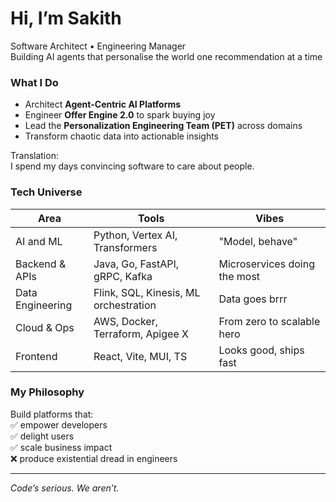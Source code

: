 # Hi, I’m Sakith

Software Architect • Engineering Manager  
Building AI agents that personalise the world one recommendation at a time


### What I Do

- Architect **Agent-Centric AI Platforms** 
- Engineer **Offer Engine 2.0** to spark buying joy
- Lead the **Personalization Engineering Team (PET)** across domains
- Transform chaotic data into actionable insights

Translation:  
I spend my days convincing software to care about people.


### Tech Universe

| Area | Tools | Vibes |
|------|------|------|
| AI and ML | Python, Vertex AI, Transformers | "Model, behave" |
| Backend & APIs | Java, Go, FastAPI, gRPC, Kafka | Microservices doing the most |
| Data Engineering | Flink, SQL, Kinesis, ML orchestration | Data goes brrr |
| Cloud & Ops | AWS, Docker, Terraform, Apigee X | From zero to scalable hero |
| Frontend | React, Vite, MUI, TS | Looks good, ships fast |


### My Philosophy

Build platforms that:  
✅ empower developers  
✅ delight users  
✅ scale business impact  
❌ produce existential dread in engineers  

---

_Code’s serious. We aren’t._

